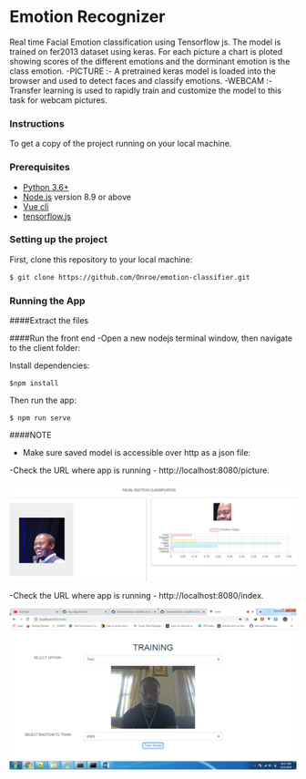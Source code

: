 # Emotion Recognizer
Real time Facial Emotion classification using Tensorflow js. The model is trained on fer2013 dataset using keras.
For each picture a chart is ploted showing scores of the different emotions and the dorminant emotion is the class emotion.
-PICTURE :- A pretrained keras model is loaded into the browser and used to detect faces and classify emotions.
-WEBCAM :-  Transfer learning is used to rapidly train and customize the model to this task for webcam pictures. 



### Instructions
To get a copy of the project running on your local machine.

###  Prerequisites
- [Python 3.6+](https://www.python.org/)
- [Node.js](https://nodejs.org/) version 8.9 or above
- [Vue cli](https://cli.vuejs.org/guide/installation.html)
- [tensorflow.js](https://www.tensorflow.org/js)

### Setting up the project
First, clone this repository to your local machine:

```sh
$ git clone https://github.com/Onroe/emotion-classifier.git
```

### Running the App

####Extract the files 

####Run the front end
-Open a new nodejs terminal window, then navigate to the client folder:

Install dependencies:
```
$npm install

```

Then run the app:

```
$ npm run serve

```

####NOTE
- Make sure saved model is accessible over http as a json file:


-Check the URL where app is running - http://localhost:8080/picture.

![Screenshot](emotion.jpg)

-Check the URL where app is running - http://localhost:8080/index.

![Screenshot](screenshot.png)

